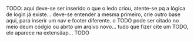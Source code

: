TODO: aqui deve-se ser inserido o que o ledo criou, atente-se pq a lógica de login já existe... deve-se entender a mesma primeiro, crie outro base aqui, para inserir um nav e footer diferente. o TODO pode ser citado no meio deum códgio ou abrto um arqivo novo... tudo que fizer cite um TODO, ele aparece na extensãap...
TODO

